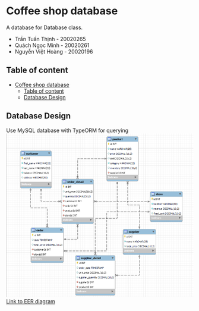 # Coffee shop database

A database for Database class.

- Trần Tuấn Thịnh - 20020265
- Quách Ngọc Minh - 20020261
- Nguyễn Việt Hoàng - 20020196

## Table of content

- [Coffee shop database](#coffee-shop-database)
  - [Table of content](#table-of-content)
  - [Database Design](#database-design)

## Database Design

Use MySQL database with TypeORM for querying
![coffee shop diagram.png](docs/coffee%20shop%20diagram.png)
[Link to EER diagram](docs/Coffee%20shop.mwb)
